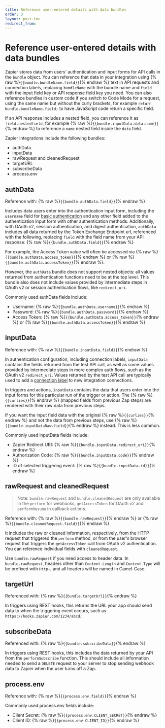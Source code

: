 ```yaml
---
title: Reference user-entered details with data bundles
order: 3
layout: post-toc
redirect_from: 
---
```


# Reference user-entered details with data bundles

Zapier stores data from users' authentication and input forms for API calls in the `bundle` object. You can reference that data in your integration using {% raw %}`{{bundle.bundleName.field}}`{% endraw %} text in API requests and connection labels, replacing `bundleName` with the bundle name and `field` with the input field key or API response field key you need. You can also reference bundles in custom code if you switch to Code Mode for a request, using the same name but without the curly brackets, for example `return bundle.bundleName.field;` to have JavaScript code return a specific field.

If an API response includes a nested field, you can reference it as `field.nestedfield`, for example {% raw %}`{{bundle.inputData.data.name}}`{% endraw %} to reference a `name` nested field inside the `data` field.

Zapier integrations include the following bundles:

- authData
- inputData
- rawRequest and cleanedRequest
- targetURL
- subscribeData
- process.env

## authData

Reference with: {% raw %}`{{bundle.authData.field}}`{% endraw %}

Includes data users enter into the authentication input form, including the `username` field for [basic authentication](https://platform.zapier.com/build/basicauth) and any other field added to the authentication input form with other authentication methods. Additionally, with OAuth v2, session authentication, and digest authentication, `authData` includes all data returned by the Token Exchange Endpoint url, referenced with the following, replacing `field` with the field name from your API response:
{% raw %}`{{bundle.authData.field}}`{% endraw %}

For example, the Access Token value will often be accessed via {% raw %}`{{bundle.authData.access_token}}`{% endraw %} or {% raw %}`{{bundle.authData.accessToken}}`{% endraw %}.

However, the `authData` bundle does not support nested objects: all values returned from authentication functions need to be at the top level. This bundle also does not include values provided by intermediate steps in OAuth v2 or session authentication flows, like `redirect_uri`.

Commonly used authData fields include:
- Username: {% raw %}`{{bundle.authData.username}}`{% endraw %}
- Password: {% raw %}`{{bundle.authData.password}}`{% endraw %}
- Access Token: {% raw %}`{{bundle.authData.access_token}}`{% endraw %} or {% raw %}`{{bundle.authData.accessToken}}`{% endraw %}

## inputData

Reference with: {% raw %}`{{bundle.inputData.field}}`{% endraw %}

In authentication configuration, including connection labels, `inputData` contains the fields returned from the test API call, as well as some values provided by intermediate steps in more complex auth flows, such as the OAuth v2 `redirect_uri`. Values returned by the test API call are typically used to add a [connection label](./auth#label) to new integration connections.

In triggers and actions, `inputData` contains the data that users enter into the input forms for this particular run of the trigger or action. The {% raw %}`{{curlies}}`{% endraw %} (mapped fields from previous Zap steps) are rendered with their raw data from previous steps. 

If you want the input field data with the original {% raw %}`{{curlies}}`{% endraw %} and not the data from previous steps, use {% raw %}`{{bundle.inputDataRaw.field}}`{% endraw %} instead. This is less common. 

Commonly used inputData fields include:
- Zapier Redirect URI: {% raw %}`{{bundle.inputData.redirect_uri}}`{% endraw %}
- Authorization Code: {% raw %}`{{bundle.inputData.code}}`{% endraw %}
- ID of selected triggering event: {% raw %}`{{bundle.inputData.id}}`{% endraw %}

## rawRequest and cleanedRequest
> Note: `bundle.rawRequest` and `bundle.cleanedRequest` are only available in the `perform` for webhooks, `getAccessToken` for OAuth v2 and `performResume` in callback actions.

Reference with: {% raw %}`{{bundle.rawRequest}}`{% endraw %} or {% raw %}`{{bundle.cleanedRequest.field}}`{% endraw %}

It includes the raw or cleaned information, respectively, from the HTTP request that triggered the `perform` method, or from the user's browser request that triggers the `getAccessToken` call from OAuth v2 authentication. You can reference individual fields with `cleanedRequest`.

Use `bundle.rawRequest` if you need access to header data. In `bundle.rawRequest`, headers other than `Content-Length` and `Content-Type` will be prefixed with `Http-`, and all headers will be named in Camel-Case.

## targetUrl
Referenced with: {% raw %}`{{bundle.targetUrl}}`{% endraw %}

In triggers using REST hooks, this returns the URL your app should send data to when the triggering event occurs, such as `https://hooks.zapier.com/1234/abcd`.

## subscribeData
Referenced with: {% raw %}`{{bundle.subscribeData}}`{% endraw %}

In triggers using REST hooks, this includes the data returned by your API from the `performSubscribe` function. This should include all information needed to send a `DELETE` request to your server to stop sending webhook data to Zapier when the user turns off a Zap.

## process.env

Reference with: {% raw %}`{{process.env.field}}`{% endraw %}

Commonly used process.env fields include:
- Client Secret: {% raw %}`{{process.env.CLIENT_SECRET}}`{% endraw %}
- Client ID: {% raw %}`{{process.env.CLIENT_ID}}`{% endraw %} 


